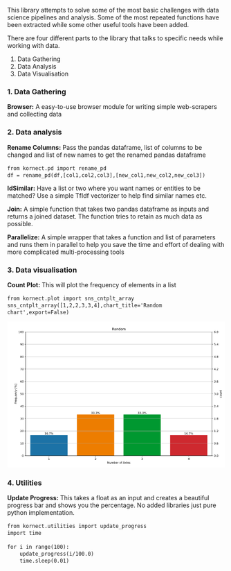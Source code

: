 This library attempts to solve some of the most basic challenges with data science pipelines and analysis. Some of the most repeated functions have been extracted while some other useful tools have been added.

There are four different parts to the library that talks to specific needs while working with data.
1. Data Gathering
2. Data Analysis
3. Data Visualisation


### 1. Data Gathering
**Browser:** A easy-to-use browser module for writing simple web-scrapers and collecting data



### 2. Data analysis
**Rename Columns:** Pass the pandas dataframe, list of columns to be changed and list of new names to get the renamed pandas dataframe
```
from kornect.pd import rename_pd
df = rename_pd(df,[col1,col2,col3],[new_col1,new_col2,new_col3])
```

**IdSimilar:** Have a list or two where you want names or entities to be matched? Use a simple TfIdf vectorizer to help find similar names etc.


**Join:** A simple function that takes two pandas dataframe as inputs and returns a joined dataset. The function tries to retain as much data as possible.


**Parallelize:** A simple wrapper that takes a function and list of parameters and runs them in parallel to help you save the time and effort of dealing with more complicated multi-processing tools 




### 3. Data visualisation
**Count Plot:** This will plot the frequency of elements in a list
```
from kornect.plot import sns_cntplt_array
sns_cntplt_array([1,2,2,3,3,4],chart_title='Random chart',export=False) 
```
![Count Plot Chart](examples/kornect_plot.png "Count Plot Output")

### 4. Utilities
**Update Progress:** This takes a float as an input and creates a beautiful progress bar and shows you the percentage. No added libraries just pure python implementation.
```
from kornect.utilities import update_progress
import time

for i in range(100):
    update_progress(i/100.0)
    time.sleep(0.01)
```



